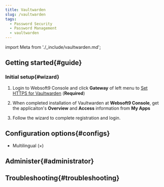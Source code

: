 ```yaml
---
title: Vaultwarden
slug: /vaultwarden
tags:
  - Password Security
  - Password Management
  - vaultwarden
---
```


import Meta from './_include/vaultwarden.md';

<Meta name="meta" />

## Getting started{#guide}

### Initial setup{#wizard}

1. Login to Websoft9 Console and click **Gateway** of left menu to [Set HTTPS for Vaultwarden](./domain-https#console) (**Required**)

2. When completed installation of Vaultwarden at **Websoft9 Console**, get the applicaiton's **Overview** and **Access** information from **My Apps**  

3. Follow the wizard to complete registration and login.

## Configuration options{#configs}

- Multilingual (×)

## Administer{#administrator}

## Troubleshooting{#troubleshooting}